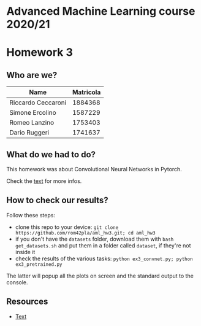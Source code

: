 # Advanced Machine Learning course 2020/21
# Homework 3

## Who are we?
| Name | Matricola |
| --- | --- |
| Riccardo Ceccaroni | 1884368 |
| Simone Ercolino | 1587229 |
| Romeo Lanzino | 1753403 |
| Dario Ruggeri | 1741637 |

## What do we had to do?
This homework was about Convolutional Neural Networks in Pytorch.

Check the [text](https://github.com/rom42pla/aml_hw3/blob/main/text.pdf) for more infos.

## How to check our results?
Follow these steps:

- clone this repo to your device: `git clone https://github.com/rom42pla/aml_hw3.git; cd aml_hw3`
- if you don't have the `datasets` folder, download them with `bash get_datasets.sh` and put them in a folder called `dataset`, if they're not inside it
- check the results of the various tasks: `python ex3_convnet.py; python ex3_pretrained.py`

The latter will popup all the plots on screen and the standard output to the console.

## Resources
- [Text](https://github.com/rom42pla/aml_hw3/blob/main/text.pdf)
